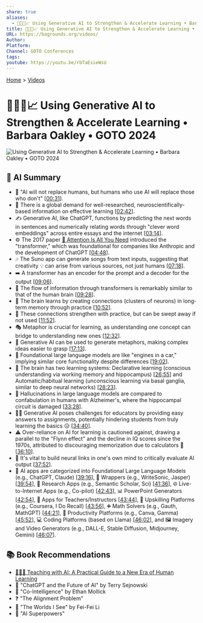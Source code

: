 ```yaml
---
share: true
aliases:
  - 🤖🧠🚀📈 Using Generative AI to Strengthen & Accelerate Learning • Barbara Oakley • GOTO 2024
title: 🤖🧠🚀📈 Using Generative AI to Strengthen & Accelerate Learning • Barbara Oakley • GOTO 2024
URL: https://bagrounds.org/videos/
Author: 
Platform: 
Channel: GOTO Conferences
tags: 
youtube: https://youtu.be/rbTaEsieWsU
---
```

[Home](../index.md) > [Videos](./index.md)  
# 🤖🧠🚀📈 Using Generative AI to Strengthen & Accelerate Learning • Barbara Oakley • GOTO 2024  
![Using Generative AI to Strengthen & Accelerate Learning • Barbara Oakley • GOTO 2024](https://youtu.be/rbTaEsieWsU)  
  
## 🤖 AI Summary  
* 🤖 "AI will not replace humans, but humans who use AI will replace those who don't" \[[00:31](http://www.youtube.com/watch?v=rbTaEsieWsU&t=31)\].  
* 🧠 There is a global demand for well-researched, neuroscientifically-based information on effective learning \[[02:42](http://www.youtube.com/watch?v=rbTaEsieWsU&t=162)\].  
* ✍️ Generative AI, like ChatGPT, functions by predicting the next words in sentences and numerically relating words through "clever word embeddings" across entire essays and the internet \[[03:14](http://www.youtube.com/watch?v=rbTaEsieWsU&t=194)\].  
* ⚙️ The 2017 paper [👀 Attention Is All You Need](../articles/attention-is-all-you-need.md) introduced the "transformer," which was foundational for companies like Anthropic and the development of ChatGPT \[[04:48](http://www.youtube.com/watch?v=rbTaEsieWsU&t=288)\].  
* 🎶 The Suno app can generate songs from text inputs, suggesting that creativity 💡 can arise from various sources, not just humans \[[07:18](http://www.youtube.com/watch?v=rbTaEsieWsU&t=438)\].  
* ➡️ A transformer has an encoder for the prompt and a decoder for the output \[[09:06](http://www.youtube.com/watch?v=rbTaEsieWsU&t=546)\].  
* 🧠 The flow of information through transformers is remarkably similar to that of the human brain \[[09:28](http://www.youtube.com/watch?v=rbTaEsieWsU&t=568)\].  
* 🧠 The brain learns by creating connections (clusters of neurons) in long-term memory through practice \[[10:52](http://www.youtube.com/watch?v=rbTaEsieWsU&t=652)\].  
* 💪 These connections strengthen with practice, but can be swept away if not used \[[11:52](http://www.youtube.com/watch?v=rbTaEsieWsU&t=712)\].  
* 🎭 Metaphor is crucial for learning, as understanding one concept can bridge to understanding new ones \[[12:32](http://www.youtube.com/watch?v=rbTaEsieWsU&t=752)\].  
* 🤖 Generative AI can be used to generate metaphors, making complex ideas easier to grasp \[[17:13](http://www.youtube.com/watch?v=rbTaEsieWsU&t=1033)\].  
* 🚗 Foundational large language models are like "engines in a car," implying similar core functionality despite differences \[[19:02](http://www.youtube.com/watch?v=rbTaEsieWsU&t=1142)\].  
* 🧠 The brain has two learning systems: Declarative learning (conscious understanding via working memory and hippocampus) \[[26:55](http://www.youtube.com/watch?v=rbTaEsieWsU&t=1615)\] and Automatic/habitual learning (unconscious learning via basal ganglia, similar to deep neural networks) \[[28:23](http://www.youtube.com/watch?v=rbTaEsieWsU&t=1703)\].  
* 🤕 Hallucinations in large language models are compared to confabulation in humans with Alzheimer's, where the hippocampal circuit is damaged \[[33:28](http://www.youtube.com/watch?v=rbTaEsieWsU&t=2008)\].  
* 👨‍🏫 Generative AI poses challenges for educators by providing easy answers to assignments, potentially hindering students from truly learning the basics 😥 \[[34:40](http://www.youtube.com/watch?v=rbTaEsieWsU&t=2080)\].  
* ⚠️ Over-reliance on AI for learning is cautioned against, drawing a parallel to the "Flynn effect" and the decline in IQ scores since the 1970s, attributed to discouraging memorization due to calculators 🧮 \[[36:10](http://www.youtube.com/watch?v=rbTaEsieWsU&t=2170)\].  
* 🤔 It's vital to build neural links in one's own mind to critically evaluate AI output \[[37:52](http://www.youtube.com/watch?v=rbTaEsieWsU&t=2272)\].  
* 🤖 AI apps are categorized into Foundational Large Language Models (e.g., ChatGPT, Claude) \[[39:16](http://www.youtube.com/watch?v=rbTaEsieWsU&t=2356)\], 🎁 Wrappers (e.g., WriteSonic, Jasper) \[[39:54](http://www.youtube.com/watch?v=rbTaEsieWsU&t=2394)\], 🔬 Research Apps (e.g., Semantic Scholar, Sci) \[[41:36](http://www.youtube.com/watch?v=rbTaEsieWsU&t=2496)\], 🌐 Live-to-Internet Apps (e.g., Co-pilot) \[[42:43](http://www.youtube.com/watch?v=rbTaEsieWsU&t=2563)\], 📊 PowerPoint Generators \[[42:54](http://www.youtube.com/watch?v=rbTaEsieWsU&t=2574)\], 🍎 Apps for Teachers/Instructors \[[43:44](http://www.youtube.com/watch?v=rbTaEsieWsU&t=2624)\], 🚀 Upskilling Platforms (e.g., Coursera, I Do Recall) \[[43:56](http://www.youtube.com/watch?v=rbTaEsieWsU&t=2636)\], ➕ Math Solvers (e.g., Gauth, MathGPT) \[[44:21](http://www.youtube.com/watch?v=rbTaEsieWsU&t=2661)\], 💼 Productivity Platforms (e.g., Canva, Gamma) \[[45:52](http://www.youtube.com/watch?v=rbTaEsieWsU&t=2752)\], 💻 Coding Platforms (based on Llama) \[[46:02](http://www.youtube.com/watch?v=rbTaEsieWsU&t=2762)\], and 🖼️ Imagery and Video Generators (e.g., DALL-E, Stable Diffusion, Midjourney, Gemini) \[[46:07](http://www.youtube.com/watch?v=rbTaEsieWsU&t=2767)\].  
  
## 📚 Book Recommendations  
* [🤖🧑‍🏫 Teaching with AI: A Practical Guide to a New Era of Human Learning](../books/teaching-with-ai-a-practical-guide-to-a-new-era-of-human-learning.md)  
* 🤖 "ChatGPT and the Future of AI" by Terry Sejnowski  
* 🤝 "Co-Intelligence" by Ethan Mollick  
* ❓ "The Alignment Problem"  
* 👀 "The Worlds I See" by Fei-Fei Li  
* 💪 "AI Superpowers"